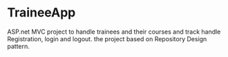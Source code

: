 # TraineeApp
ASP.net MVC project to handle trainees and their courses and track
handle Registration, login and logout.
the project based on Repository Design pattern.
